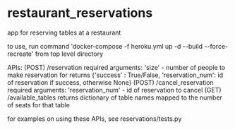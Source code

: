 # restaurant_reservations
app for reserving tables at a restaurant

to use, run command 'docker-compose -f heroku.yml up -d --build --force-recreate' from top level directory

APIs:
(POST) /reservation      required arguments: 'size' - number of people to make reservation for 
                         returns {'success' : True/False, 'reservation_num': id of reservation if success, otherwise None}
(POST) /cancel_reservation      required arguments: 'reservation_num' - id of reservation to cancel
(GET) /available_tables         returns dictionary of table names mapped to the number of seats for that table

for examples on using these APIs, see reservations/tests.py
